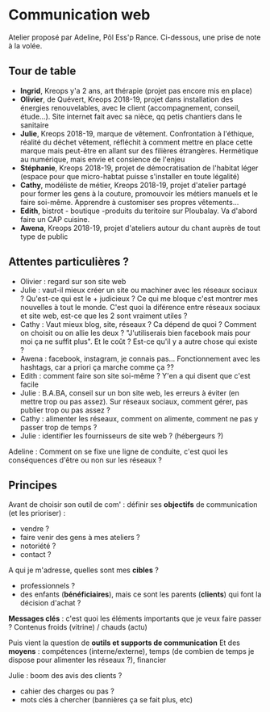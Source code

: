 # Communication web

Atelier proposé par Adeline, Pôl Ess'p Rance.
Ci-dessous, une prise de note à la volée.

## Tour de table

- **Ingrid**, Kreops y'a 2 ans, art thérapie (projet pas encore mis en place)
- **Olivier**, de Quévert, Kreops 2018-19, projet dans installation des énergies renouvelables, avec le client (accompagnement, conseil, étude...). Site internet fait avec sa nièce, qq petis chantiers dans le sanitaire
- **Julie**, Kreops 2018-19, marque de vêtement. Confrontation à l'éthique, réalité du déchet vêtement, réfléchit à comment mettre en place cette marque mais peut-être en allant sur des filières étrangères. Hermétique au numérique, mais envie et consience de l'enjeu
- **Stéphanie**, Kreops 2018-19, projet de démocratisation de l'habitat léger (espace pour que micro-habtat puisse s'installer en toute légalité)
- **Cathy**, modéliste de métier, Kreops 2018-19, projet d'atelier partagé pour former les gens à la couture, promouvoir les métiers manuels et le faire soi-même. Apprendre à customiser ses propres vêtements...
- **Edith**, bistrot - boutique -produits du teritoire sur Ploubalay. Va d'abord faire un CAP cuisine.
- **Awena**, Kreops 2018-19, projet d'ateliers autour du chant auprès de tout type de public

## Attentes particulières ?

- Olivier : regard sur son site web
- Julie : vaut-il mieux créer un site ou machiner avec les réseaux sociaux ? Qu'est-ce qui est le + judicieux ? Ce qui me bloque c'est montrer mes nouvelles à tout le monde. C'est quoi la diférence entre réseaux sociaux et site web, est-ce que les 2 sont vraiment utiles ?
- Cathy : Vaut mieux blog, site, réseaux ? Ca dépend de quoi ? Comment on choisit ou on allie les deux ? "J'utiliserais bien facebook mais pour moi ça ne suffit plus". Et le coût ?  Est-ce qu'il y a autre chose qui existe ?
- Awena : facebook, instagram, je connais pas... Fonctionnement avec les hashtags, car a priori ça marche comme ça ??
- Edith : comment faire son site soi-même ? Y'en a qui disent que c'est facile
- Julie : B.A.BA, conseil sur un bon site web, les erreurs à éviter (en mettre trop ou pas assez). Sur réseaux sociaux, comment gérer, pas publier trop ou pas assez ?
- Cathy : alimenter les réseaux, comment on alimente, comment ne pas y passer trop de temps ?
- Julie : identifier les fournisseurs de site web ? (hébergeurs ?)

Adeline : 
Comment on se fixe une ligne de conduite, c'est quoi les conséquences d'être ou non sur les réseaux ?

## Principes

Avant de choisir son outil de com' : définir ses **objectifs** de communication (et les prioriser) :
- vendre ?
- faire venir des gens à mes ateliers ?
- notoriété ?
- contact ?

A qui je m'adresse, quelles sont mes **cibles** ?
- professionnels ?
- des enfants (**bénéficiaires**), mais ce sont les parents (**clients**) qui font la décision d'achat ?

**Messages clés** : c'est quoi les éléments importants que je veux faire passer ? Contenus froids (vitrine) / chauds (actu)

Puis vient la question de **outils et supports de communication**
Et des **moyens** : compétences (interne/externe), temps (de combien de temps je dispose pour alimenter les réseaux ?), financier

Julie : boom des avis des clients ?

- cahier des charges ou pas ?
- mots clés à chercher (bannières ça se fait plus, etc)
